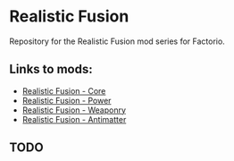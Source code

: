 # Realistic Fusion
Repository for the Realistic Fusion mod series for Factorio.
## Links to mods:
- [Realistic Fusion - Core](https://mods.factorio.com/mod/RealisticFusionCore)
- [Realistic Fusion - Power](https://mods.factorio.com/mod/RealisticFusionPower)
- [Realistic Fusion - Weaponry](https://mods.factorio.com/mod/RealisticFusionWeaponry)
- [Realistic Fusion - Antimatter](https://mods.factorio.com/mod/RealisticFusionAntimatter)

## TODO
